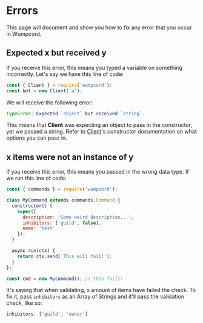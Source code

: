 # Errors
This page will document and show you how to fix any error that you occur in Wumpcord.

## Expected x but received y
If you receive this error, this means you typed a variable on something incorrectly. Let's say we have this line of code:

```js
const { Client } = require('wumpcord');
const bot = new Client('a');
```

We will receive the following error:

```js
TypeError: Expected `object` but received `string`.
```

This means that **Client** was expecting an object to pass in the constructor, yet we passed a string. Refer to [Client](/wumpcord/WebSocketClient)'s constructor documentation on what options you can pass in.

## x items were not an instance of y
If you receive this error, this means you passed in the wrong data type. If we run this line of code:

```js
const { commands } = require('wumpcord');

class MyCommand extends commands.Command {
  constructor() {
    super({
      description: 'Some weird description...',
      inhibitors: ['guild', false],
      name: 'test'
    });
  }

  async run(ctx) {
    return ctx.send('This will fail!');
  }
};

const cmd = new MyCommand(); // this fails!
```

It's saying that when validating, x amount of items have failed the check. To fix it, pass `inhibitors` as an Array of Strings and it'll pass the validation check, like so:

```js
inhibitors: ['guild', 'owner']
```

